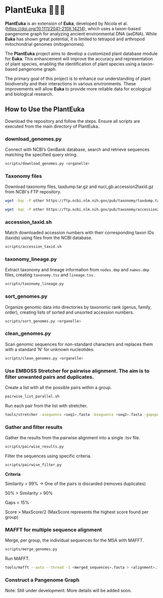# PlantEuka 🌱🌿🌻

**PlantEuka** is an extension of **Euka**, developed by Nicola et al. (https://doi.org/10.1111/2041-210X.14214), which uses a taxon-based pangenome graph for analyzing ancient environmental DNA (aeDNA). While **Euka** has shown great potential, it is limited to tetrapod and arthropod mitochondrial genomes (mitogenomes).

The **PlantEuka** project aims to develop a customized plant database module for **Euka**. This enhancement will improve the accuracy and representation of plant species, enabling the identification of plant species using a taxon-based pangenome graph.

The primary goal of this project is to enhance our understanding of plant biodiversity and their interactions in various environments. These improvements will allow **Euka** to provide more reliable data for ecological and biological research.

## How to Use the PlantEuka

Download the repository and follow the steps. Ensure all scripts are executed from the main directory of PlantEuka.

### download_genomes.py

Connect with NCBI’s GenBank database, search and retrieve sequences matching the specified query string.
```bash
scripts/download_genomes.py <organelle>
```

### Taxonomy files 

Download taxonomy files, taxdump.tar.gz and nucl_gb.accession2taxid.gz from NCBI's FTP repository. 
```bash
wget -bqc -P other https://ftp.ncbi.nlm.nih.gov/pub/taxonomy/taxdump.tar.gz
```
```bash
wget -bqc -P other https://ftp.ncbi.nlm.nih.gov/pub/taxonomy/accession2taxid/nucl_gb.accession2taxid.gz
```

### accession_taxid.sh

Match downloaded accession numbers with their corresponding taxon IDs (taxids) using files from the NCBI database.
```bash
scripts/accession_taxid.sh
```


### taxonomy_lineage.py

Extract taxonomy and lineage information from `nodes.dmp` and `names.dmp` files, creating `taxonomy.tsv` and `lineage.tsv`.
```bash
scripts/taxonomy_lineage.py
```

### sort_genomes.py

Organize genomic data into directories by taxonomic rank (genus, family, order), creating lists of sorted and unsorted accession numbers.
```bash
scripts/sort_genomes.py <organelle>
```

### clean_genomes.py

Scan genomic sequences for non-standard characters and replaces them with a standard ’N’ for unknown nucleotides.
```bash
scripts/clean_genomes.py <organelle>
```

### Use EMBOSS Stretcher for pairwise alignment. The aim is to filter unwanted pairs and duplicates.

Create a list with all the possible pairs within a group.
```bash
pairwise_list_parallel.sh
```

Run each pair from the list with stretcher. 
```bash
tools/stretcher -asequence <seq1>.fasta -bsequence <seq2>.fasta -gapopen 16 -gapextend 4 -outfile <seq1_seq2_pair>.stretcher 
```

### Gather and filter results

Gather the results from the pairwise alignment into a single .tsv file.
```bash
scripts/pairwise_results.py  
```

Filter the sequences using specific criteria.
```bash
scripts/pairwise_filter.py 
```

**Criteria**

Similarity > 99% -> One of the pairs is discarded (removes duplicates) 

50% > Similarity > 90%

Gaps < 15%

Score > MaxScore/2 (MaxScore represents the highest score found per group)

### MAFFT for multiple sequence alignment

Merge, per group, the individual sequences for the MSA with MAFFT.
```bash
scripts/merge_genomes.py 
```

Run MAFFT. 
```bash
tools/mafft --auto --thread -1 <merged_sequences>.fasta > <alignment>.fasta
```

### Construct a Pangenome Graph 


Note: Still under development. More details will be added soon.


